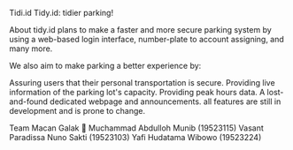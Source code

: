 Tidi.id
Tidy.id: tidier parking!

About
tidy.id plans to make a faster and more secure parking system by using a web-based login interface, number-plate to account assigning, and many more.

We also aim to make parking a better experience by:

Assuring users that their personal transportation is secure.
Providing live information of the parking lot's capacity.
Providing peak hours data.
A lost-and-found dedicated webpage and announcements.
all features are still in development and is prone to change.

Team Macan Galak 🐯
Muchammad Abdulloh Munib (19523115)
Vasant Paradissa Nuno Sakti (19523103)
Yafi Hudatama Wibowo (19523224)
